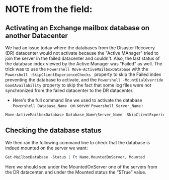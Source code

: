 # NOTE from the field:

## Activating an Exchange mailbox database on another Datacenter 
We had an issue today where the databases from the Disaster Recovery (DR) datacenter would not activate because the "Active MAnager" tried to join the server in the failed datacenter and couldn't.
Also, the last status of the database index viewed by the Active Manager was "Failed" as well.
The trick was to use the ```Powershell Move-ActiveMailboxDatabase``` with the ```Powershell -SkipClientExperienceChecks ``` property to skip the Failed index preventing the database to activate, and the ```Powershell -MountDialOverride GoodAvailability``` property to skip the fact that some log files were not synchronized from the failed datacenter to the DR datacenter.

- Here's the full command line we used to activate the database ```Powershell Database_Name ``` on server ```Powershell Server_Name``` :

```powershell
Move-ActiveMailboxDatabase Database_Name\Server_Name -SkipClientExperienceChecks -MountDialOverRide GoodAvailability 
```

## Checking the database status
We then ran the following command line to check that the database is indeed mounted on the server we want:

```Powershell
Get-MailboxDatabase -Status | Ft Name,MountedOnServer, Mounted
```

Here we should see under the MountedOnServer one of the servers from the DR datacenter, and under the Mounted status the “$True” value.
